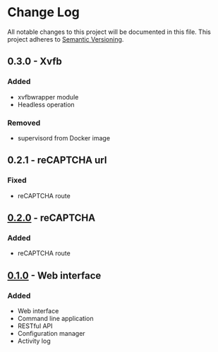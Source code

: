 # Change Log
All notable changes to this project will be documented in this file.
This project adheres to [Semantic Versioning](http://semver.org/).

## 0.3.0 - Xvfb
### Added
- xvfbwrapper module
- Headless operation

### Removed
- supervisord from Docker image

## 0.2.1 - reCAPTCHA url
### Fixed
- reCAPTCHA route

## [0.2.0] - reCAPTCHA
### Added
- reCAPTCHA route

## [0.1.0] - Web interface
### Added
- Web interface
- Command line application
- RESTful API
- Configuration manager
- Activity log

[0.2.0]: https://bitbucket.org/bkvaluemeal/libenable.so/issues/2/recaptcha
[0.1.0]: https://bitbucket.org/bkvaluemeal/libenable.so/issues/1/web-interface
